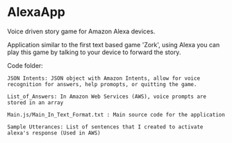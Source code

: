 # AlexaApp
Voice driven story game for Amazon Alexa devices.


Application similar to the first text based game 'Zork', using Alexa you can play this game by talking to your device to forward the story.

Code folder:

	JSON Intents: JSON object with Amazon Intents, allow for voice recognition for answers, help promopts, or quitting the game.
	
	List_of_Answers: In Amazon Web Services (AWS), voice prompts are stored in an array
	
	Main.js/Main_In_Text_Format.txt : Main source code for the application
	
	Sample Utterances: List of sentences that I created to activate alexa's response (Used in AWS)

	
	
	
